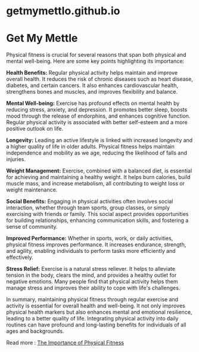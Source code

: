 # getmymettlo.github.io
<h1>Get My Mettle </h1>

Physical fitness is crucial for several reasons that span both physical and mental well-being. Here are some key points highlighting its importance:

**Health Benefits:** Regular physical activity helps maintain and improve overall health. It reduces the risk of chronic diseases such as heart disease, diabetes, and certain cancers. It also enhances cardiovascular health, strengthens bones and muscles, and improves flexibility and balance.

**Mental Well-being:** Exercise has profound effects on mental health by reducing stress, anxiety, and depression. It promotes better sleep, boosts mood through the release of endorphins, and enhances cognitive function. Regular physical activity is associated with better self-esteem and a more positive outlook on life.

**Longevity:** Leading an active lifestyle is linked with increased longevity and a higher quality of life in older adults. Physical fitness helps maintain independence and mobility as we age, reducing the likelihood of falls and injuries.

**Weight Management:** Exercise, combined with a balanced diet, is essential for achieving and maintaining a healthy weight. It helps burn calories, build muscle mass, and increase metabolism, all contributing to weight loss or weight maintenance.

**Social Benefits:** Engaging in physical activities often involves social interaction, whether through team sports, group classes, or simply exercising with friends or family. This social aspect provides opportunities for building relationships, enhancing communication skills, and fostering a sense of community.

**Improved Performance:** Whether in sports, work, or daily activities, physical fitness improves performance. It increases endurance, strength, and agility, enabling individuals to perform tasks more efficiently and effectively.

**Stress Relief:** Exercise is a natural stress reliever. It helps to alleviate tension in the body, clears the mind, and provides a healthy outlet for negative emotions. Many people find that physical activity helps them manage stress and improves their ability to cope with life's challenges.

In summary, maintaining physical fitness through regular exercise and activity is essential for overall health and well-being. It not only improves physical health markers but also enhances mental and emotional resilience, leading to a better quality of life. Integrating physical activity into daily routines can have profound and long-lasting benefits for individuals of all ages and backgrounds.

Read more : <a href="https://getmymettle.com/blogs/health/what-is-the-importance-and-benefits-of-physical-fitness">The Importance of Physical Fitness</a>

